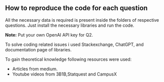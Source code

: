 <h2>How to reproduce the code for each question</h2>
<p>All the necessary data is required is present inside the folders of respective questions. Just install the necessary libraries and run the code.</p>
<p><b>Note:</b> Put your own OpenAI API key for Q2.</p>
<p>To solve coding related issues i used Stackexchange, ChatGPT, and documentation page of libraries.</p>
<p>To gain theoretical knowledge following resources were used:</p>
<ul>
  <li>Articles from medium.</li>
  <li>Youtube videos from 3B1B,Statquest and CampusX</li>
</ul>
